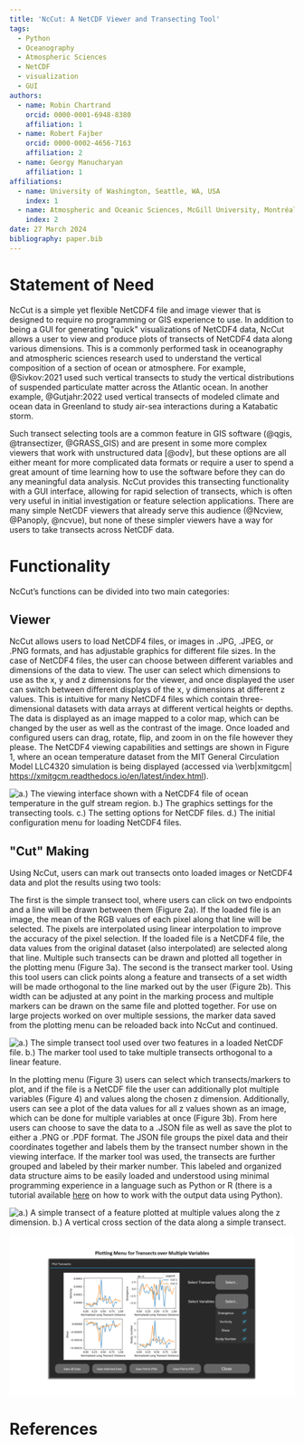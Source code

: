 ```yaml
---
title: 'NcCut: A NetCDF Viewer and Transecting Tool'
tags:
  - Python
  - Oceanography
  - Atmospheric Sciences
  - NetCDF
  - visualization
  - GUI
authors:
  - name: Robin Chartrand
    orcid: 0000-0001-6948-8380
    affiliation: 1
  - name: Robert Fajber
    orcid: 0000-0002-4656-7163
    affiliation: 2
  - name: Georgy Manucharyan
    affiliation: 1
affiliations:
  - name: University of Washington, Seattle, WA, USA
    index: 1
  - name: Atmospheric and Oceanic Sciences, McGill University, Montréal, Québec, Canada
    index: 2
date: 27 March 2024
bibliography: paper.bib
---
```


# Statement of Need

NcCut is a simple yet flexible NetCDF4 file and image viewer that is designed to require no programming or GIS 
experience to use.  In addition to being a GUI for generating "quick" visualizations of NetCDF4 data, NcCut allows a 
user to view and produce plots of transects of NetCDF4 data along various dimensions.  This is a 
commonly performed task in oceanography and atmospheric sciences research used to understand the vertical composition of 
a section of ocean or atmosphere. For example, @Sivkov:2021 used such vertical transects to study the vertical 
distributions of suspended particulate matter across the Atlantic ocean. In another example, @Gutjahr:2022 used vertical 
transects of modeled climate and ocean data in Greenland to study air-sea interactions during a Katabatic storm.

Such transect selecting tools are a common feature in GIS software (@qgis, @transectizer, @GRASS_GIS) and are present in 
some more complex viewers that work with unstructured data [@odv], but these options are all either meant for more 
complicated data formats or require a user to spend a great amount of time learning how to use the software before they 
can do any meaningful data analysis. NcCut provides this transecting functionality with a GUI interface, allowing for 
rapid selection of transects, which is often very useful in initial investigation or feature selection applications. 
There are many simple NetCDF viewers that already serve this audience (@Ncview, @Panoply, @ncvue), but none of these 
simpler viewers have a way for users to take transects across NetCDF data.

# Functionality

NcCut’s functions can be divided into two main categories:

## Viewer

NcCut allows users to load NetCDF4 files, or images in .JPG, .JPEG, or .PNG formats, and has adjustable graphics for 
different file sizes. In the case of NetCDF4 files, the user can choose between different variables and dimensions of 
the data to view. The user can select which dimensions to use as the x, y and z dimensions for the viewer, and once 
displayed the user can switch between different displays of the x, y dimensions at different z values. This is intuitive 
for many NetCDF4 files which contain three-dimensional datasets with data arrays at different vertical heights or 
depths. The data is displayed as an image mapped to a color map, which can be changed by the user as well as the 
contrast of the image. Once loaded and configured users can drag, rotate, flip, and zoom in on the file however they 
please. The NetCDF4 viewing capabilities and settings are shown in Figure 1, where an ocean temperature dataset from the MIT General Circulation 
Model LLC4320 simulation is being displayed (accessed via \verb|xmitgcm| https://xmitgcm.readthedocs.io/en/latest/index.html).

![a.) The viewing interface shown with a NetCDF4 file of ocean temperature in the gulf stream region. b.) 
The graphics settings for the transecting tools. c.) The setting options for NetCDF files. d.) The initial configuration 
menu for loading NetCDF4 files. ](images/paper_fig_1.png)

## "Cut" Making

Using NcCut, users can mark out transects onto loaded images or NetCDF4 data and plot the results using two tools:

The first is the simple transect tool, where users can click on two endpoints and a line will be drawn between them (Figure 2a). If 
the loaded file is an image, the mean of the RGB values of each pixel along that line will be selected. The pixels are 
interpolated using linear interpolation to improve the accuracy of the pixel selection. If the loaded file is a NetCDF4 
file, the data values from the original dataset (also interpolated) are selected along that line. Multiple such 
transects can be drawn and plotted all together in the plotting menu (Figure 3a). The second is the transect marker tool. 
Using this tool users can click points along a feature and transects of a set width will be made orthogonal to the line 
marked out by the user (Figure 2b). This width can be adjusted at any point in the marking process and multiple markers 
can be drawn on the same file and plotted together. For use on large projects worked on over multiple sessions, the 
marker data saved from the plotting menu can be reloaded back into NcCut and continued.

![a.) The simple transect tool used over two features in a loaded NetCDF file. b.) The marker tool used to take multiple 
transects orthogonal to a linear feature.](images/paper_fig_2.png)

In the plotting menu (Figure 3) users can select which transects/markers to plot, and if the file is a NetCDF file the 
user can additionally plot multiple variables (Figure 4) and values along the chosen z dimension. Additionally, users can see a 
plot of the data values for all z values shown as an image, which can be done for multiple variables at once (Figure 3b). From here 
users can choose to save the data to a .JSON file as well as save the plot to either a .PNG or .PDF format. The JSON 
file groups the pixel data and their coordinates together and labels them by the transect number shown in the viewing interface. If 
the marker tool was used, the transects are further grouped and labeled by their marker number. This labeled and 
organized data structure aims to be easily loaded and understood using minimal programming experience in a language such
as Python or R (there is a tutorial available [here](https://nccut.readthedocs.io/en/latest/example.html) on how to work with the output data using Python).

![a.) A simple transect of a feature plotted at multiple values along the z dimension. b.) A vertical cross section of 
the data along a simple transect.](images/paper_fig_3.png)

![Simple transects taken over various variables in the NetCDF4 file.](images/paper_fig_4.png)

# References
